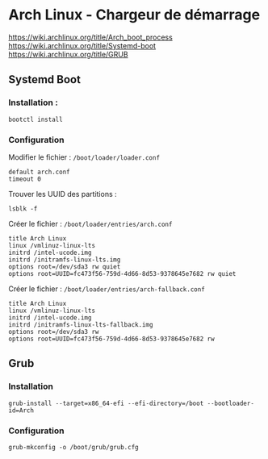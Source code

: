 # Arch Linux - Chargeur de démarrage

https://wiki.archlinux.org/title/Arch_boot_process
https://wiki.archlinux.org/title/Systemd-boot
https://wiki.archlinux.org/title/GRUB

## Systemd Boot

### Installation :
```
bootctl install
```

### Configuration
Modifier le fichier : `/boot/loader/loader.conf`
```
default arch.conf
timeout 0
```
Trouver les UUID des partitions :
```
lsblk -f
```
Créer le fichier : `/boot/loader/entries/arch.conf`
```
title Arch Linux
linux /vmlinuz-linux-lts
initrd /intel-ucode.img
initrd /initramfs-linux-lts.img
options root=/dev/sda3 rw quiet
options root=UUID=fc473f56-759d-4d66-8d53-9378645e7682 rw quiet
```

Créer le fichier : `/boot/loader/entries/arch-fallback.conf`
```
title Arch Linux
linux /vmlinuz-linux-lts
initrd /intel-ucode.img
initrd /initramfs-linux-lts-fallback.img
options root=/dev/sda3 rw
options root=UUID=fc473f56-759d-4d66-8d53-9378645e7682 rw
```

## Grub

### Installation
```
grub-install --target=x86_64-efi --efi-directory=/boot --bootloader-id=Arch
```

### Configuration
```
grub-mkconfig -o /boot/grub/grub.cfg
```


